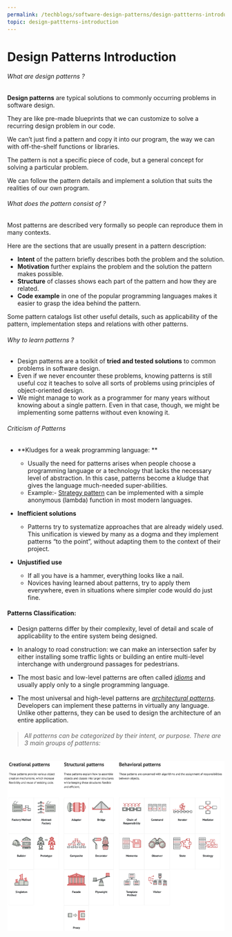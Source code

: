 ```yaml
---
permalink: /techblogs/software-design-patterns/design-pattterns-introduction
topic: design-pattterns-introduction
---
```




# Design Patterns Introduction

###### What are design patterns ?

**Design patterns** are typical solutions to commonly  occurring problems in software design.

They are like pre-made blueprints that we can customize to solve a recurring design problem in our  code.



We can’t just find a pattern and copy it into our program, the way  we can with off-the-shelf functions or libraries.

The pattern is not a  specific piece of code, but a general concept for solving a particular  problem.

We can follow the pattern details and implement a solution  that suits the realities of our own program.

###### What does the pattern consist of ?

Most patterns are described very formally so people can reproduce  them in many contexts.

Here are the sections that are usually present in a pattern description:

-  **Intent** of the pattern briefly describes both the problem and the solution.
-  **Motivation** further explains the problem and the solution the pattern makes possible.
-  **Structure** of classes shows each part of the pattern and how they are related.
-  **Code example** in one of the popular programming languages makes it easier to grasp the idea behind the pattern.

Some pattern catalogs list other useful details, such as  applicability of the pattern, implementation steps and relations with  other patterns.

###### Why to learn patterns ?

- Design patterns are a toolkit of **tried and tested solutions** to common problems in software design.
- Even if we never encounter these problems, knowing patterns is still useful coz it teaches to solve all sorts of problems using principles of object-oriented  design.
- We might manage to work as a programmer for many  years without knowing about a single pattern. Even in that case, though, we might be implementing some patterns without even knowing it.

###### Criticism of Patterns

- **Kludges for a weak programming language: ** 
  - Usually the need for patterns arises when people choose a programming language or a technology that lacks the necessary level of abstraction. In this case, patterns become a kludge that gives the language much-needed super-abilities.
  - Example:- [Strategy pattern]() can be implemented with a simple anonymous (lambda) function in most modern languages.

- **Inefficient solutions**
  - Patterns try to systematize approaches that are already widely used. This unification is viewed by many as a dogma and they implement  patterns “to the point”, without adapting them to the context of their  project.
- **Unjustified use**
  - If all you have is a hammer, everything looks like a nail.
  - Novices having learned about patterns, try to apply them everywhere, even in situations where simpler code would do just fine.

#### Patterns Classification:

- Design patterns differ by their complexity, level of detail and scale of applicability to the entire system being designed. 

- In analogy to road construction: we can make an intersection safer by  either installing some traffic lights or building an entire multi-level  interchange with underground passages for pedestrians.

- The most basic and low-level patterns are often called [*idioms*]() and usually apply only to a single programming language.

- The most universal and high-level patterns are [*architectural patterns*](). Developers can implement these patterns in virtually any language.  Unlike other patterns, they can be used to design the architecture of an entire application.

  

> ###### All patterns can be categorized by their *intent*, or purpose. There are 3 main groups of patterns:

![](assets/patterns_classification.png)





